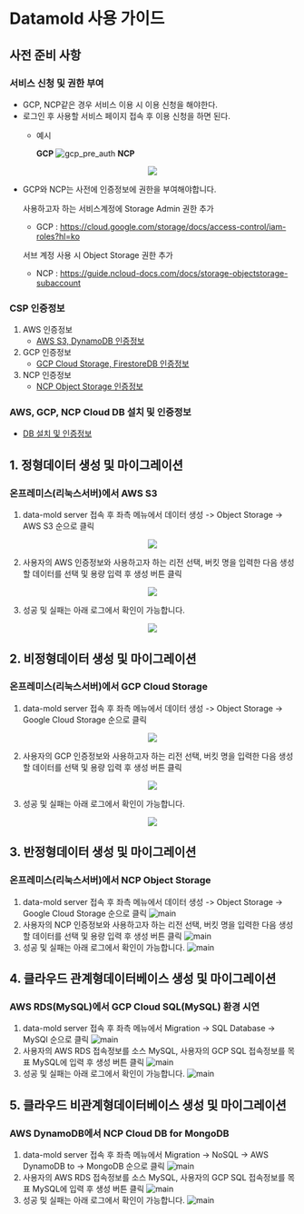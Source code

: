 # Datamold 사용 가이드

## 사전 준비 사항
### 서비스 신청 및 권한 부여
* GCP, NCP같은 경우 서비스 이용 시 이용 신청을 해야한다.
* 로그인 후 사용할 서비스 페이지 접속 후 이용 신청을 하면 된다.
    * 예시

        **GCP**
        ![gcp_pre_auth](/docs/image/pre-check/gcp_pre_auth.png)
        **NCP**
        
<p align="center"><img src="/docs/image/pre-check/ncp_pre_auth.png" ></p>

* GCP와 NCP는 사전에 인증정보에 권한을 부여해야합니다.
  
    사용하고자 하는 서비스계정에 Storage Admin 권한 추가
    * GCP : https://cloud.google.com/storage/docs/access-control/iam-roles?hl=ko
    
    서브 계정 사용 시 Object Storage 권한 추가
    * NCP : https://guide.ncloud-docs.com/docs/storage-objectstorage-subaccount

### CSP 인증정보
1. AWS 인증정보
    * [AWS S3, DynamoDB 인증정보](https://docs.aws.amazon.com/ko_kr/IAM/latest/UserGuide/id_credentials_access-keys.html#Using_CreateAccessKey)
2. GCP 인증정보
    * [GCP Cloud Storage, FirestoreDB 인증정보](https://developers.google.com/workspace/guides/create-credentials?hl=ko)
3. NCP 인증정보
    * [NCP Object Storage 인증정보](https://medium.com/naver-cloud-platform/%EC%9D%B4%EB%A0%87%EA%B2%8C-%EC%82%AC%EC%9A%A9%ED%95%98%EC%84%B8%EC%9A%94-%EB%84%A4%EC%9D%B4%EB%B2%84-%ED%81%B4%EB%9D%BC%EC%9A%B0%EB%93%9C-%ED%94%8C%EB%9E%AB%ED%8F%BC-%EC%9C%A0%EC%A0%80-api-%ED%99%9C%EC%9A%A9-%EB%B0%A9%EB%B2%95-1%ED%8E%B8-494f7d8dbcc3)

### AWS, GCP, NCP Cloud DB 설치 및 인증정보
* [DB 설치 및 인증정보](/docs/Cloud-DB-Installation-and-Authentication-Information.md)

## 1. 정형데이터 생성 및 마이그레이션
### 온프레미스(리눅스서버)에서 AWS S3
1. data-mold server 접속 후 좌측 메뉴에서 데이터 생성 -> Object Storage -> AWS S3 순으로 클릭

<p align="center"><img src="/docs/image/web/main.png" ></p>

2. 사용자의 AWS 인증정보와 사용하고자 하는 리전 선택, 버킷 명을 입력한 다음 생성 할 데이터를 선택 및 용량 입력 후 생성 버튼 클릭

<p align="center"><img src="/docs/image/web/creates3.png" ></p>

3. 성공 및 실패는 아래 로그에서 확인이 가능합니다.

<p align="center"><img src="/docs/image/web/s3sql.png" ></p>

## 2. 비정형데이터 생성 및 마이그레이션
### 온프레미스(리눅스서버)에서 GCP Cloud Storage
1. data-mold server 접속 후 좌측 메뉴에서 데이터 생성 -> Object Storage -> Google Cloud Storage 순으로 클릭

<p align="center"><img src="/docs/image/web/main.png" ></p>

2. 사용자의 GCP 인증정보와 사용하고자 하는 리전 선택, 버킷 명을 입력한 다음 생성 할 데이터를 선택 및 용량 입력 후 생성 버튼 클릭

<p align="center"><img src="/docs/image/web/creategcp.png" ></p>

3. 성공 및 실패는 아래 로그에서 확인이 가능합니다.

<p align="center"><img src="/docs/image/web/creategcpresult.png" ></p>

## 3. 반정형데이터 생성 및 마이그레이션
### 온프레미스(리눅스서버)에서 NCP Object Storage
1. data-mold server 접속 후 좌측 메뉴에서 데이터 생성 -> Object Storage -> Google Cloud Storage 순으로 클릭
    ![main](/docs/image/web/main.png)
2. 사용자의 NCP 인증정보와 사용하고자 하는 리전 선택, 버킷 명을 입력한 다음 생성 할 데이터를 선택 및 용량 입력 후 생성 버튼 클릭
    ![main](/docs/image/web/createncp.png)
3. 성공 및 실패는 아래 로그에서 확인이 가능합니다.
    ![main](/docs/image/web/ncpjson.png)

## 4. 클라우드 관계형데이터베이스 생성 및 마이그레이션
### AWS RDS(MySQL)에서 GCP Cloud SQL(MySQL) 환경 시연
1. data-mold server 접속 후 좌측 메뉴에서 Migration -> SQL Database -> MySQl 순으로 클릭
    ![main](/docs/image/web/main.png)
2. 사용자의 AWS RDS 접속정보를 소스 MySQL, 사용자의 GCP SQL 접속정보를 목표 MySQL에 입력 후 생성 버튼 클릭
    ![main](/docs/image/web/migmysql.png)
3. 성공 및 실패는 아래 로그에서 확인이 가능합니다.
    ![main](/docs/image/web/rdstosql.png)

## 5. 클라우드 비관계형데이터베이스 생성 및 마이그레이션
### AWS DynamoDB에서 NCP Cloud DB for MongoDB
1. data-mold server 접속 후 좌측 메뉴에서 Migration -> NoSQL -> AWS DynamoDB to -> MongoDB 순으로 클릭
    ![main](/docs/image/web/main.png)
2. 사용자의 AWS RDS 접속정보를 소스 MySQL, 사용자의 GCP SQL 접속정보를 목표 MySQL에 입력 후 생성 버튼 클릭
    ![main](/docs/image/web/migmysql.png)
3. 성공 및 실패는 아래 로그에서 확인이 가능합니다.
    ![main](/docs/image/web/rdstosql.png)
